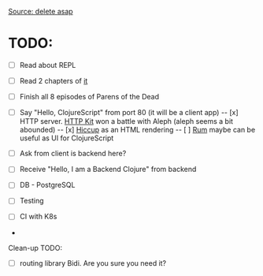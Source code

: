 [Source: delete asap](https://docs.google.com/document/d/1WJAk6iOF9-p_oI_3BIixNjGZSgIWYwvCZUFv7dBvc1w/edit)


# TODO:
- [ ] Read about REPL
- [ ] Read 2 chapters of [it](https://www.braveclojure.com/getting-started/)
- [ ] Finish all 8 episodes of Parens of the Dead
- [ ] Say "Hello, ClojureScript" from port 80 (it will be a client app)
-- [x] HTTP server. [HTTP Kit](https://github.com/http-kit/http-kit) won a battle with Aleph (aleph seems a bit abounded)
-- [x] [Hiccup](https://github.com/weavejester/hiccup/) as an HTML rendering
-- [ ] [Rum](https://github.com/tonsky/rum#comparison-to-other-frameworks) maybe can be useful as UI for ClojureScript

- [ ] Ask from client is backend here?
- [ ] Receive "Hello, I am a Backend Clojure" from backend
- [ ] DB - PostgreSQL
- [ ] Testing
- [ ] CI with K8s
-
Clean-up TODO:
- [ ] routing library Bidi. Are you sure you need it?

